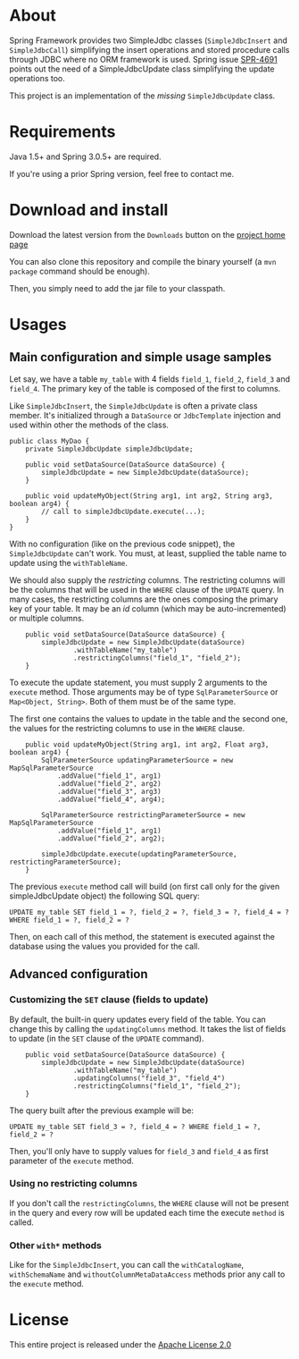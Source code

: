 About
=====

Spring Framework provides two SimpleJdbc classes (`SimpleJdbcInsert` and `SimpleJdbcCall`) simplifying the insert operations and stored procedure calls through JDBC where no ORM framework is used. Spring issue [SPR-4691](https://issues.springsource.org/browse/SPR-4691) points out the need of a SimpleJdbcUpdate class simplifying the update operations too.

This project is an implementation of the _missing_ `SimpleJdbcUpdate` class.

Requirements
============

Java 1.5+ and Spring 3.0.5+ are required.

If you're using a prior Spring version, feel free to contact me.

Download and install
====================

Download the latest version from the `Downloads` button on the [project home page](https://github.com/florentp/spring-simplejdbcupdate)

You can also clone this repository and compile the binary yourself (a `mvn package` command should be enough).

Then, you simply need to add the jar file to your classpath.

Usages
======

Main configuration and simple usage samples
-------------------------------------------

Let say, we have a table `my_table` with 4 fields `field_1`, `field_2`, `field_3` and `field_4`. The primary key of the table is composed of the first to columns.

Like `SimpleJdbcInsert`, the `SimpleJdbcUpdate` is often a private class member. It's initialized through a `DataSource` or `JdbcTemplate` injection and used within other the methods of the class.

    public class MyDao {
        private SimpleJdbcUpdate simpleJdbcUpdate;
    
        public void setDataSource(DataSource dataSource) {
            simpleJdbcUpdate = new SimpleJdbcUpdate(dataSource);
        }
    
        public void updateMyObject(String arg1, int arg2, String arg3, boolean arg4) {
            // call to simpleJdbcUpdate.execute(...);
        }
    }

With no configuration (like on the previous code snippet), the `SimpleJdbcUpdate` can't work. You must, at least, supplied the table name to update using the `withTableName`.

We should also supply  the _restricting_ columns. The restricting columns will be the columns that will be used in the `WHERE` clause of the `UPDATE` query. In many cases, the restricting columns are the ones composing the primary key of your table. It may be  an _id_ column (which may be auto-incremented) or multiple columns.

        public void setDataSource(DataSource dataSource) {
            simpleJdbcUpdate = new SimpleJdbcUpdate(dataSource)
                    .withTableName("my_table")
                    .restrictingColumns("field_1", "field_2");
        }

To execute the update statement, you must supply 2 arguments to the `execute` method. Those arguments may be of type `SqlParameterSource` or `Map<Object, String>`. Both of them must be of the same type.

The first one contains the values to update in the table and the second one, the values for the restricting columns to use in the `WHERE` clause.

        public void updateMyObject(String arg1, int arg2, Float arg3, boolean arg4) {
            SqlParameterSource updatingParameterSource = new MapSqlParameterSource
                .addValue("field_1", arg1)
                .addValue("field_2", arg2)
                .addValue("field_3", arg3)
                .addValue("field_4", arg4);

            SqlParameterSource restrictingParameterSource = new MapSqlParameterSource
                .addValue("field_1", arg1)
                .addValue("field_2", arg2);

            simpleJdbcUpdate.execute(updatingParameterSource, restrictingParameterSource);
        }

The previous `execute` method call will build (on first call only for the given simpleJdbcUpdate object) the following SQL query:

    UPDATE my_table SET field_1 = ?, field_2 = ?, field_3 = ?, field_4 = ? WHERE field_1 = ?, field_2 = ?

Then, on each call of this method, the statement is executed against the database using the values you provided for the call.

Advanced configuration
----------------------

### Customizing the `SET` clause (fields to update)

By default, the built-in query updates every field of the table. You can change this by calling the `updatingColumns` method. It takes the list of fields to update (in the `SET` clause of the `UPDATE` command).

        public void setDataSource(DataSource dataSource) {
            simpleJdbcUpdate = new SimpleJdbcUpdate(dataSource)
                    .withTableName("my_table")
                    .updatingColumns("field_3", "field_4")
                    .restrictingColumns("field_1", "field_2");
        }

The query built after the previous example will be:

    UPDATE my_table SET field_3 = ?, field_4 = ? WHERE field_1 = ?, field_2 = ?

Then, you'll only have to supply values for `field_3` and `field_4` as first parameter of the `execute` method.

### Using no restricting columns

If you don't call the `restrictingColumns`, the `WHERE` clause will not be present in the query and every row will be updated each time the execute `method` is called.

### Other `with*` methods

Like for the `SimpleJdbcInsert`, you can call the `withCatalogName`, `withSchemaName` and `withoutColumnMetaDataAccess` methods prior any call to the `execute` method.

License
=======

This entire project is released under the [Apache License 2.0](http://www.apache.org/licenses/LICENSE-2.0)
